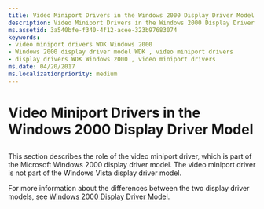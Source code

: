 ```yaml
---
title: Video Miniport Drivers in the Windows 2000 Display Driver Model
description: Video Miniport Drivers in the Windows 2000 Display Driver Model
ms.assetid: 3a540bfe-f340-4f12-acee-323b97683074
keywords:
- video miniport drivers WDK Windows 2000
- Windows 2000 display driver model WDK , video miniport drivers
- display drivers WDK Windows 2000 , video miniport drivers
ms.date: 04/20/2017
ms.localizationpriority: medium
---
```


# Video Miniport Drivers in the Windows 2000 Display Driver Model


## <span id="ddk_video_miniport_drivers_in_the_windows_2000_display_driver_model_gg"></span><span id="DDK_VIDEO_MINIPORT_DRIVERS_IN_THE_WINDOWS_2000_DISPLAY_DRIVER_MODEL_GG"></span>


This section describes the role of the video miniport driver, which is part of the Microsoft Windows 2000 display driver model. The video miniport driver is not part of the Windows Vista display driver model.

For more information about the differences between the two display driver models, see [Windows 2000 Display Driver Model](windows-2000-display-driver-model-design-guide.md).

 

 





